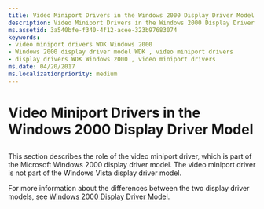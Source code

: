 ```yaml
---
title: Video Miniport Drivers in the Windows 2000 Display Driver Model
description: Video Miniport Drivers in the Windows 2000 Display Driver Model
ms.assetid: 3a540bfe-f340-4f12-acee-323b97683074
keywords:
- video miniport drivers WDK Windows 2000
- Windows 2000 display driver model WDK , video miniport drivers
- display drivers WDK Windows 2000 , video miniport drivers
ms.date: 04/20/2017
ms.localizationpriority: medium
---
```


# Video Miniport Drivers in the Windows 2000 Display Driver Model


## <span id="ddk_video_miniport_drivers_in_the_windows_2000_display_driver_model_gg"></span><span id="DDK_VIDEO_MINIPORT_DRIVERS_IN_THE_WINDOWS_2000_DISPLAY_DRIVER_MODEL_GG"></span>


This section describes the role of the video miniport driver, which is part of the Microsoft Windows 2000 display driver model. The video miniport driver is not part of the Windows Vista display driver model.

For more information about the differences between the two display driver models, see [Windows 2000 Display Driver Model](windows-2000-display-driver-model-design-guide.md).

 

 





